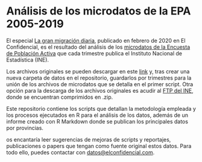 # Análisis de los microdatos de la EPA 2005-2019
El especial [La gran migración diaria](https://www.elconfidencial.com/economia/2020-02-16/gran-migracion-diaria-trabajadores-provincias-epa_2453516/), publicado en febrero de 2020 en El Confidencial, es el resultado del análisis de los [microdatos de la Encuesta de Población Activa](https://www.ine.es/dyngs/INEbase/es/operacion.htm?c=Estadistica_C&cid=1254736176918&menu=resultados&secc=1254736030639&idp=1254735976595) que cada trimestre publica el Instituto Nacional de Estadística (INE).

Los archivos originales se pueden descargar en este [link](https://www.ine.es/dyngs/INEbase/es/operacion.htm?c=Estadistica_C&cid=1254736176918&menu=resultados&secc=1254736030639&idp=1254735976595) y, tras crear una nueva carpeta de datos en el repositorio, guardarlos por trimestres para la unión de los archivos de microdatos que se detalla en el primer script. Otra opción para la descarga de los archivos originales es acudir al [FTP del INE](ftp://www.ine.es/temas/epa/), donde se encuentran comprimidos en .zip.

Este repositorio contiene los scripts que detallan la metodología empleada y los procesos ejecutados en R para el análisis de los datos, además de un informe creado con R Markdown donde se publican los principales datos por provincias.

os encantaría leer sugerencias de mejoras de scripts y reportajes, publicaciones o papers que tengan como fuente original estos datos. Para todo ello, puedes contactar con [datos@elconfidencial.com](mailto:datos@elconfidencial.com).